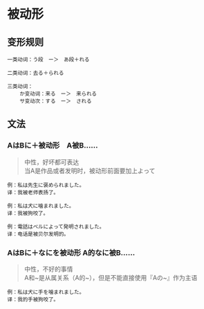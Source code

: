 # 被动形

## 变形规则

```
一类动词：う段　ー＞　あ段＋れる

二类动词：去る＋られる

三类动词：
    か变动词：来る　ー＞　来られる
    サ变动次：する　ー＞　される
```

## 文法

### AはBに＋被动形　A被B……
> 中性，好坏都可表达  
> 当A是作品或者发明时，被动形前面要加上よって

```
例：私は先生に褒められました。
译：我被老师表扬了。

例：私は犬に噛まれました。
译：我被狗咬了。

例：電話はベルによって発明されました。
译：电话是被贝尔发明的。
```

### AはBに＋なにを被动形 A的なに被B……

> 中性，不好的事情  
> A和~是从属关系（A的~），但是不能直接使用『Aの~』作为主语

```
例：私は犬に手を噛まれました。
译：我的手被狗咬了。
```

